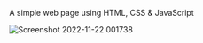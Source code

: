 A simple web page using HTML, CSS & JavaScript

![Screenshot 2022-11-22 001738](https://user-images.githubusercontent.com/85480387/203136646-4d3aeb25-f6b1-4836-9cdb-d525e1f8feb5.jpg)
